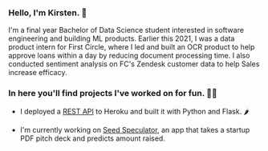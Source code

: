 ### Hello, I'm Kirsten. 👋

I'm a final year Bachelor of Data Science student interested in software engineering and building ML products. Earlier this 2021, I was a data product intern for First Circle, where I led and built an OCR product to help approve loans within a day by reducing document processing time. I also conducted sentiment analysis on FC's Zendesk customer data to help Sales increase efficacy.


### In here you'll find projects I've worked on for fun. 👩‍💻

- I deployed a [REST API](https://github.com/kirstentai/flask-heroku-restapi) to Heroku and built it with Python and Flask. 🌶

- I'm currently working on [Seed Speculator](https://github.com/kirstentai/seed-speculator), an app that takes a startup PDF pitch deck and predicts amount raised.
